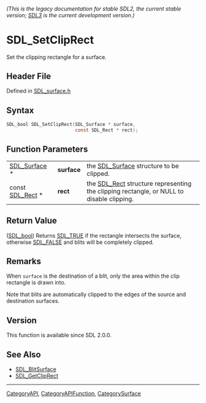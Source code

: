 ###### (This is the legacy documentation for stable SDL2, the current stable version; [SDL3](https://wiki.libsdl.org/SDL3/) is the current development version.)
# SDL_SetClipRect

Set the clipping rectangle for a surface.

## Header File

Defined in [SDL_surface.h](https://github.com/libsdl-org/SDL/blob/SDL2/include/SDL_surface.h)

## Syntax

```c
SDL_bool SDL_SetClipRect(SDL_Surface * surface,
                         const SDL_Rect * rect);
```

## Function Parameters

|                              |             |                                                                                                      |
| ---------------------------- | ----------- | ---------------------------------------------------------------------------------------------------- |
| [SDL_Surface](SDL_Surface) * | **surface** | the [SDL_Surface](SDL_Surface) structure to be clipped.                                              |
| const [SDL_Rect](SDL_Rect) * | **rect**    | the [SDL_Rect](SDL_Rect) structure representing the clipping rectangle, or NULL to disable clipping. |

## Return Value

([SDL_bool](SDL_bool)) Returns [SDL_TRUE](SDL_TRUE) if the rectangle
intersects the surface, otherwise [SDL_FALSE](SDL_FALSE) and blits will be
completely clipped.

## Remarks

When `surface` is the destination of a blit, only the area within the clip
rectangle is drawn into.

Note that blits are automatically clipped to the edges of the source and
destination surfaces.

## Version

This function is available since SDL 2.0.0.

## See Also

- [SDL_BlitSurface](SDL_BlitSurface)
- [SDL_GetClipRect](SDL_GetClipRect)

----
[CategoryAPI](CategoryAPI), [CategoryAPIFunction](CategoryAPIFunction), [CategorySurface](CategorySurface)

